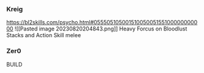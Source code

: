 
### Kreig

https://bl2skills.com/psycho.html#05550510500151005005155100000000000
![[Pasted image 20230820204843.png]]
Heavy Forcus on Bloodlust Stacks and Action Skill melee 

### Zer0
BUILD